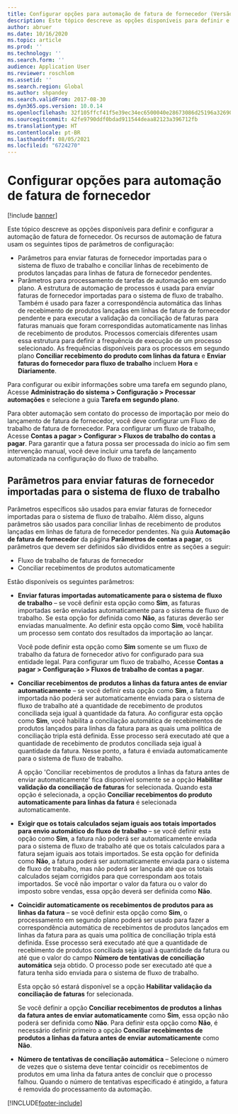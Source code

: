 ```yaml
---
title: Configurar opções para automação de fatura de fornecedor (Versão preliminar)
description: Este tópico descreve as opções disponíveis para definir e configurar a automação de fatura de fornecedor.
author: abruer
ms.date: 10/16/2020
ms.topic: article
ms.prod: ''
ms.technology: ''
ms.search.form: ''
audience: Application User
ms.reviewer: roschlom
ms.assetid: ''
ms.search.region: Global
ms.author: shpandey
ms.search.validFrom: 2017-08-30
ms.dyn365.ops.version: 10.0.14
ms.openlocfilehash: 32f105ffcf41f5e39ec34ec6500040e28673086d25196a32690975ee0234ab43
ms.sourcegitcommit: 42fe9790ddf0bdad911544deaa82123a396712fb
ms.translationtype: HT
ms.contentlocale: pt-BR
ms.lasthandoff: 08/05/2021
ms.locfileid: "6724270"
---
```

# <a name="setup-options-for-vendor-invoice-automation"></a>Configurar opções para automação de fatura de fornecedor

[!include [banner](../includes/banner.md)]

Este tópico descreve as opções disponíveis para definir e configurar a automação de fatura de fornecedor. Os recursos de automação de fatura usam os seguintes tipos de parâmetros de configuração:

- Parâmetros para enviar faturas de fornecedor importadas para o sistema de fluxo de trabalho e conciliar linhas de recebimento de produtos lançadas para linhas de fatura de fornecedor pendentes.
- Parâmetros para processamento de tarefas de automação em segundo plano. A estrutura de automação de processos é usada para enviar faturas de fornecedor importadas para o sistema de fluxo de trabalho. Também é usado para fazer a correspondência automática das linhas de recebimento de produtos lançadas em linhas de fatura de fornecedor pendente e para executar a validação da conciliação de faturas para faturas manuais que foram correspondidas automaticamente nas linhas de recebimento de produtos. Processos comerciais diferentes usam essa estrutura para definir a frequência de execução de um processo selecionado. As frequências disponíveis para os processos em segundo plano **Conciliar recebimento do produto com linhas da fatura** e **Enviar faturas do fornecedor para fluxo de trabalho** incluem **Hora** e **Diariamente**.

Para configurar ou exibir informações sobre uma tarefa em segundo plano, Acesse **Administração do sistema \> Configuração \> Processar automações** e selecione a guia **Tarefa em segundo plano**.

Para obter automação sem contato do processo de importação por meio do lançamento de fatura de fornecedor, você deve configurar um Fluxo de trabalho de fatura de fornecedor. Para configurar um fluxo de trabalho, Acesse **Contas a pagar > Configurar > Fluxos de trabalho do contas a pagar**. Para garantir que a fatura possa ser processada do início ao fim sem intervenção manual, você deve incluir uma tarefa de lançamento automatizada na configuração do fluxo de trabalho.

## <a name="parameters-for-submitting-imported-vendor-invoices-to-the-workflow-system"></a>Parâmetros para enviar faturas de fornecedor importadas para o sistema de fluxo de trabalho

Parâmetros específicos são usados para enviar faturas de fornecedor importadas para o sistema de fluxo de trabalho. Além disso, alguns parâmetros são usados para conciliar linhas de recebimento de produtos lançadas em linhas de fatura de fornecedor pendentes. Na guia **Automação de fatura de fornecedor** da página **Parâmetros de contas a pagar**, os parâmetros que devem ser definidos são divididos entre as seções a seguir:

- Fluxo de trabalho de faturas de fornecedor
- Conciliar recebimentos de produtos automaticamente

Estão disponíveis os seguintes parâmetros:

- **Enviar faturas importadas automaticamente para o sistema de fluxo de trabalho** – se você definir esta opção como **Sim**, as faturas importadas serão enviadas automaticamente para o sistema de fluxo de trabalho. Se esta opção for definida como **Não**, as faturas deverão ser enviadas manualmente. Ao definir esta opção como **Sim**, você habilita um processo sem contato dos resultados da importação ao lançar.

    Você pode definir esta opção como **Sim** somente se um fluxo de trabalho da fatura de fornecedor ativo for configurado para sua entidade legal. Para configurar um fluxo de trabalho, Acesse **Contas a pagar \> Configuração \> Fluxos de trabalho de contas a pagar**.

- **Conciliar recebimentos de produtos a linhas da fatura antes de enviar automaticamente** – se você definir esta opção como **Sim**, a fatura importada não poderá ser automaticamente enviada para o sistema de fluxo de trabalho até a quantidade de recebimento de produtos conciliada seja igual à quantidade da fatura. Ao configurar esta opção como **Sim**, você habilita a conciliação automática de recebimentos de produtos lançados para linhas da fatura para as quais uma política de conciliação tripla está definida. Esse processo será executado até que a quantidade de recebimento de produtos conciliada seja igual à quantidade da fatura. Nesse ponto, a fatura é enviada automaticamente para o sistema de fluxo de trabalho.

    A opção 'Conciliar recebimentos de produtos a linhas da fatura antes de enviar automaticamente' fica disponível somente se a opção **Habilitar validação da conciliação de faturas** for selecionada. Quando esta opção é selecionada, a opção **Conciliar recebimentos do produto automaticamente para linhas da fatura** é selecionada automaticamente.

- **Exigir que os totais calculados sejam iguais aos totais importados para envio automático do fluxo de trabalho** – se você definir esta opção como **Sim**, a fatura não poderá ser automaticamente enviada para o sistema de fluxo de trabalho até que os totais calculados para a fatura sejam iguais aos totais importados. Se esta opção for definida como **Não**, a fatura poderá ser automaticamente enviada para o sistema de fluxo de trabalho, mas não poderá ser lançada até que os totais calculados sejam corrigidos para que correspondam aos totais importados. Se você não importar o valor da fatura ou o valor do imposto sobre vendas, essa opção deverá ser definida como **Não**.
- **Coincidir automaticamente os recebimentos de produtos para as linhas da fatura** – se você definir esta opção como **Sim**, o processamento em segundo plano poderá ser usado para fazer a correspondência automática de recebimentos de produtos lançados em linhas da fatura para as quais uma política de conciliação tripla está definida. Esse processo será executado até que a quantidade de recebimento de produtos conciliada seja igual à quantidade da fatura ou até que o valor do campo **Número de tentativas de conciliação automática** seja obtido. O processo pode ser executado até que a fatura tenha sido enviada para o sistema de fluxo de trabalho.

    Esta opção só estará disponível se a opção **Habilitar validação da conciliação de faturas** for selecionada.

    Se você definir a opção **Conciliar recebimentos de produtos a linhas da fatura antes de enviar automaticamente** como **Sim**, essa opção não poderá ser definida como **Não**. Para definir esta opção como **Não**, é necessário definir primeiro a opção **Conciliar recebimentos de produtos a linhas da fatura antes de enviar automaticamente** como **Não**.

- **Número de tentativas de conciliação automática** – Selecione o número de vezes que o sistema deve tentar coincidir os recebimentos de produtos em uma linha da fatura antes de concluir que o processo falhou. Quando o número de tentativas especificado é atingido, a fatura é removida do processamento da automação.



[!INCLUDE[footer-include](../../includes/footer-banner.md)]